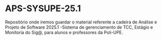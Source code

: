 # APS-SYSUPE-25.1
Repositório onde iremos guardar o material referente a cadeira de Análise e Projeto de Software 2025.1 -Sistema de gerenciamento de TCC, Estágio e Monitoria do Sig@, para alunos e professores da Poli-UPE. 
